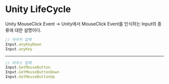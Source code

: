 
# Unity LifeCycle

Unity MouseClick Event
-> Unity에서 MouseClick Event를 인식하는 Input의 종류에 대한 설명이다.
>
```javascript
// 아무키 입력
Input.anyKeyDown
Input.anyKey
```

---
>
```javascript
// 마우스 입력
Input.GetMouseButton
Input.GetMouseButtonDown
Input.GetMouseButtonUp
```